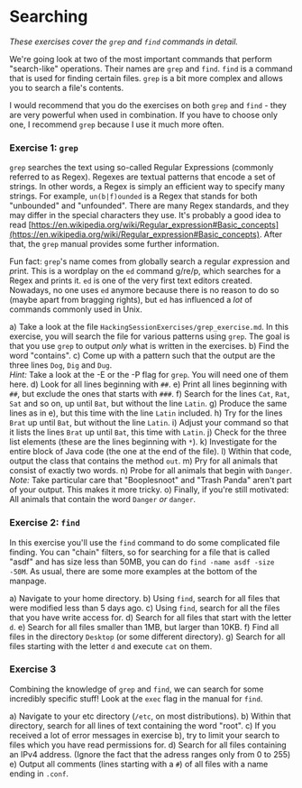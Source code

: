 # Searching

*These exercises cover the `grep` and `find` commands in detail.*  

We're going look at two of the most important commands that perform "search-like" operations. Their names are `grep` and `find`. `find` is a command that is used for finding certain files. `grep` is a bit more complex and allows you to search a file's contents.

I would recommend that you do the exercises on both `grep` and `find` - they are very powerful when used in combination. If you have to choose only one, I recommend `grep` because I use it much more often.


### Exercise 1: `grep`

`grep` searches the text using so-called Regular Expressions (commonly referred to as Regex). Regexes are textual patterns that encode a set of strings. In other words, a Regex is simply an efficient way to specify many strings. For example, `un(b|f)ounded` is a Regex that stands for both "unbounded" and "unfounded". There are many Regex standards, and they may differ in the special characters they use. It's probably a good idea to read [https://en.wikipedia.org/wiki/Regular_expression#Basic_concepts](https://en.wikipedia.org/wiki/Regular_expression#Basic_concepts). After that, the `grep` manual provides some further information. 

Fun fact: `grep`'s name comes from *g*lobally search a *r*egular *e*xpression and *p*rint. This is a wordplay on the `ed` command g/re/p, which searches for a Regex and prints it. `ed` is one of the very first text editors created. Nowadays, no one uses `ed` anymore because there is no reason to do so (maybe apart from bragging rights), but `ed` has influenced a *lot* of commands commonly used in Unix.

a) Take a look at the file `HackingSessionExercises/grep_exercise.md`. In this exercise, you will search the file for various patterns using `grep`. The goal is that you use `grep` to output *only* what is written in the exercises.
b) Find the word "contains".
c) Come up with a pattern such that the output are the three lines `Dog`, `Dig` and `Dug`.  
     *Hint:* Take a look at the -E or the -P flag for `grep`. You will need one of them here.
d) Look for all lines beginning with `##`.
e) Print all lines beginning with `##`, but exclude the ones that starts with `###`.
f) Search for the lines `Cat`, `Rat`, `Sat` and so on, up until `Bat`, but without the line `Latin`.
g) Produce the same lines as in e), but this time with the line `Latin` included.
h) Try for the lines `Brat` up until `Bat`, but without the line `Latin`.
i) Adjust your command so that it lists the lines `Brat` up until `Bat`, this time with `Latin`.
j) Check for the three list elements (these are the lines beginning with `*`).
k) Investigate for the entire block of Java code (the one at the end of the file).
l) Within that code, output the class that contains the method `out`.
m) Pry for all animals that consist of exactly two words.
n) Probe for all animals that begin with `Danger`.
    *Note:* Take particular care that "Booplesnoot" and "Trash Panda" aren't part of your output. This makes it more tricky.
o) Finally, if you're still motivated: All animals that contain the word `Danger` *or* `danger`.

### Exercise 2: `find`

In this exercise you'll use the `find` command to do some complicated file finding. You can "chain" filters, so for searching for a file that is called "asdf" and has size less than 50MB, you can do `find -name asdf -size -50M`. As usual, there are some more examples at the bottom of the manpage.

a) Navigate to your home directory.
b) Using `find`, search for all files that were modified less than 5 days ago.
c) Using `find`, search for all the files that you have write access for.
d) Search for all files that start with the letter `d`.
e) Search for all files smaller than 1MB, but larger than 10KB.
f) Find all files in the directory `Desktop` (or some different directory).
g) Search for all files starting with the letter `d` and execute `cat` on them.


### Exercise 3

Combining the knowledge of `grep` and `find`, we can search for some incredibly specific stuff! 
Look at the `exec` flag in the manual for `find`.

a) Navigate to your etc directory (`/etc`, on most distributions).
b) Within that directory, search for all lines of text containing the word "root".
c) If you received a lot of error messages in exercise b), try to limit your search to files which you have read permissions for.
d) Search for all files containing an IPv4 address. (Ignore the fact that the adress ranges only from 0 to 255)
e) Output all comments (lines starting with a `#`) of all files with a name ending in `.conf`.


